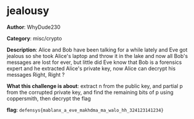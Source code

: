 # jealousy

**Author**: WhyDude230

**Category**: misc/crypto

**Description**:  Alice and Bob have been talking for a while lately and Eve got jealous so she took Alice's laptop and throw it in the lake and now all Bob's messages are lost for ever, but little did Eve know that Bob is a forensics expert and he extracted Alice's private key, now Alice can decrypt his messages
Right, Right ? 

**What this challenge is about**: extract n from the public key, and partial p from the corrupted private key, and find the remaining bits of p using coppersmith, then decrypt the flag

**flag**: `defensys{mablanx_a_eve_makhdma_ma_walo_hh_324123141234}`


